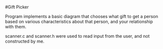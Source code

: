 #Gift Picker

Program implements a basic diagram that chooses what gift to get a person based on various characteristics about that person, and your relationship with them. 

scanner.c and scanner.h were used to read input from the user, and not constructed by me.